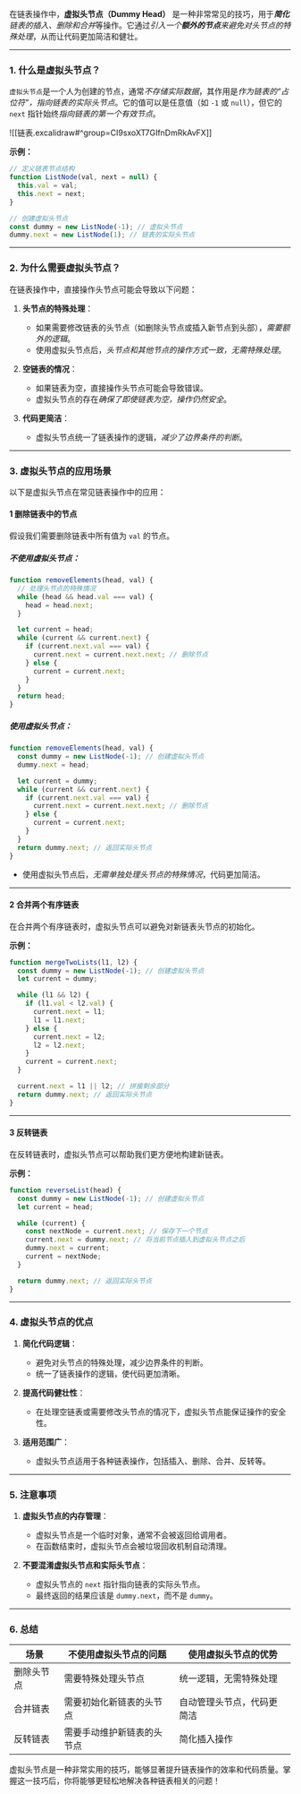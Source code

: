 在链表操作中，**虚拟头节点（Dummy Head）** 是一种非常常见的技巧，用于***简化**链表的插入、删除和合并*等操作。它通过*引入一个**额外的节点**来避免对头节点的特殊处理*，从而让代码更加简洁和健壮。

---

### 1. 什么是虚拟头节点？

`虚拟头节点`是一个人为创建的节点，通常*不存储实际数据*，其作用是*作为链表的“占位符”，指向链表的实际头节点*。它的值可以是任意值（如 `-1` 或 `null`），但它的 `next` 指针始终*指向链表的第一个有效节点*。


![[链表.excalidraw#^group=CI9sxoXT7GIfnDmRkAvFX]]


**示例：**

```javascript
// 定义链表节点结构
function ListNode(val, next = null) {
  this.val = val;
  this.next = next;
}

// 创建虚拟头节点
const dummy = new ListNode(-1); // 虚拟头节点
dummy.next = new ListNode(1); // 链表的实际头节点
```

---

### 2. 为什么需要虚拟头节点？

在链表操作中，直接操作头节点可能会导致以下问题：

1. **头节点的特殊处理**：

   - 如果需要修改链表的头节点（如删除头节点或插入新节点到头部），*需要额外的逻辑*。
   - 使用虚拟头节点后，*头节点和其他节点的操作方式一致，无需特殊处理*。

2. **空链表的情况**：

   - 如果链表为空，直接操作头节点可能会导致错误。
   - 虚拟头节点的存在*确保了即使链表为空，操作仍然安全*。

3. **代码更简洁**：
   - 虚拟头节点统一了链表操作的逻辑，*减少了边界条件的判断*。

---

### 3. 虚拟头节点的应用场景

以下是虚拟头节点在常见链表操作中的应用：

#### 1 删除链表中的节点

假设我们需要删除链表中所有值为 `val` 的节点。

##### 不使用虚拟头节点：

```javascript
function removeElements(head, val) {
  // 处理头节点的特殊情况
  while (head && head.val === val) {
    head = head.next;
  }

  let current = head;
  while (current && current.next) {
    if (current.next.val === val) {
      current.next = current.next.next; // 删除节点
    } else {
      current = current.next;
    }
  }
  return head;
}
```

##### 使用虚拟头节点：

```javascript
function removeElements(head, val) {
  const dummy = new ListNode(-1); // 创建虚拟头节点
  dummy.next = head;

  let current = dummy;
  while (current && current.next) {
    if (current.next.val === val) {
      current.next = current.next.next; // 删除节点
    } else {
      current = current.next;
    }
  }
  return dummy.next; // 返回实际头节点
}
```

- 使用虚拟头节点后，*无需单独处理头节点的特殊情况*，代码更加简洁。

---

#### 2 合并两个有序链表

在合并两个有序链表时，虚拟头节点可以避免对新链表头节点的初始化。

**示例：**

```javascript
function mergeTwoLists(l1, l2) {
  const dummy = new ListNode(-1); // 创建虚拟头节点
  let current = dummy;

  while (l1 && l2) {
    if (l1.val < l2.val) {
      current.next = l1;
      l1 = l1.next;
    } else {
      current.next = l2;
      l2 = l2.next;
    }
    current = current.next;
  }

  current.next = l1 || l2; // 拼接剩余部分
  return dummy.next; // 返回实际头节点
}
```

---

#### 3 反转链表

在反转链表时，虚拟头节点可以帮助我们更方便地构建新链表。

**示例：**

```javascript
function reverseList(head) {
  const dummy = new ListNode(-1); // 创建虚拟头节点
  let current = head;

  while (current) {
    const nextNode = current.next; // 保存下一个节点
    current.next = dummy.next; // 将当前节点插入到虚拟头节点之后
    dummy.next = current;
    current = nextNode;
  }

  return dummy.next; // 返回实际头节点
}
```

---

### 4. 虚拟头节点的优点

1. **简化代码逻辑**：

   - 避免对头节点的特殊处理，减少边界条件的判断。
   - 统一了链表操作的逻辑，使代码更加清晰。

2. **提高代码健壮性**：

   - 在处理空链表或需要修改头节点的情况下，虚拟头节点能保证操作的安全性。

3. **适用范围广**：
   - 虚拟头节点适用于各种链表操作，包括插入、删除、合并、反转等。

---

### 5. 注意事项

1. **虚拟头节点的内存管理**：

   - 虚拟头节点是一个临时对象，通常不会被返回给调用者。
   - 在函数结束时，虚拟头节点会被垃圾回收机制自动清理。

2. **不要混淆虚拟头节点和实际头节点**：
   - 虚拟头节点的 `next` 指针指向链表的实际头节点。
   - 最终返回的结果应该是 `dummy.next`，而不是 `dummy`。

---

### 6. 总结

| 场景       | 不使用虚拟头节点的问题     | 使用虚拟头节点的优势       |
| ---------- | -------------------------- | -------------------------- |
| 删除头节点 | 需要特殊处理头节点         | 统一逻辑，无需特殊处理     |
| 合并链表   | 需要初始化新链表的头节点   | 自动管理头节点，代码更简洁 |
| 反转链表   | 需要手动维护新链表的头节点 | 简化插入操作               |

虚拟头节点是一种非常实用的技巧，能够显著提升链表操作的效率和代码质量。掌握这一技巧后，你将能够更轻松地解决各种链表相关的问题！
